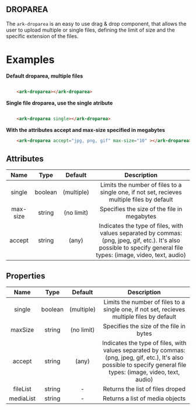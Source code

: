 DROPAREA
--------

The ``ark-droparea`` is an easy to use drag & drop component, that allows the user to upload multiple or single files,
defining the limit of size and the specific extension of the files.


Examples
========

**Default droparea, multiple files**

``` html

    <ark-droparea></ark-droparea>
```

**Single file droparea, use the single atribute**

``` html

    <ark-droparea single></ark-droparea>
```

**With the attributes accept and max-size specified in megabytes**

``` html
    <ark-droparea accept="jpg, png, gif" max-size="10" ></ark-droparea>
```



Attributes
----------

|   Name   |  Type   |  Default   |                                                                             Description                                                                             |
| :------: | :-----: | :--------: | :-----------------------------------------------------------------------------------------------------------------------------------------------------------------: |
|  single  | boolean | (multiple) |                                     Limits the number of files to a single one, if not set, recieves multiple files by default                                      |
| max-size | string  | (no limit) |                                                             Specifies the size of the file in megabytes                                                             |
|  accept  | string  |   (any)    | Indicates the type of files, with values separated by commas: (png, jpeg, gif, etc.). It's also possible to specify general file types: (image, video, text, audio) |

Properties
----------

|   Name    |  Type   |  Default   |                                                                             Description                                                                             |
| :-------: | :-----: | :--------: | :-----------------------------------------------------------------------------------------------------------------------------------------------------------------: |
|  single   | boolean | (multiple) |                                     Limits the number of files to a single one, if not set, recieves multiple files by default                                      |
|  maxSize  | string  | (no limit) |                                                               Specifies the size of the file in bytes                                                               |
|  accept   | string  |   (any)    | Indicates the type of files, with values separated by commas: (png, jpeg, gif, etc.), It's also possible to specify general file types: (image, video, text, audio) |
| fileList  | string  |     -      |                                                                  Returns the list of files droped                                                                   |
| mediaList | string  |     -      |                                                                   Returns a list of media objects                                                                   |